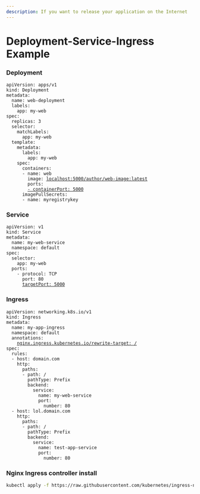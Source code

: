```yaml
---
description: If you want to release your application on the Internet
---
```


# Deployment-Service-Ingress Example

### Deployment

<pre class="language-yaml"><code class="lang-yaml">apiVersion: apps/v1
kind: Deployment
metadata:
  name: web-deployment
  labels:
    app: my-web
spec:
  replicas: 3
  selector:
    matchLabels:
      app: my-web
  template:
    metadata:
      labels:
        app: my-web
    spec:
      containers:
      - name: web
        image: <a data-footnote-ref href="#user-content-fn-1">localhost:5000/author/web-image:latest</a>
        ports:
        <a data-footnote-ref href="#user-content-fn-2">- containerPort: 5000</a>
      imagePullSecrets:
      - name: myregistrykey
</code></pre>

### Service

<pre class="language-yaml"><code class="lang-yaml">apiVersion: v1
kind: Service
metadata:
  name: my-web-service
  namespace: default
spec:
  selector:
    app: my-web
  ports:
    - protocol: TCP
      port: 80
      <a data-footnote-ref href="#user-content-fn-3">targetPort: 5000</a>
</code></pre>

### Ingress

<pre class="language-yaml"><code class="lang-yaml">apiVersion: networking.k8s.io/v1
kind: Ingress
metadata:
  name: my-app-ingress
  namespace: default
  annotations:
    <a data-footnote-ref href="#user-content-fn-4">nginx.ingress.kubernetes.io/rewrite-target: /</a>
spec:
  rules:
  - host: domain.com
    http:
      paths:
      - path: /
        pathType: Prefix
        backend:
          service:
            name: my-web-service
            port:
              number: 80
  - host: lol.domain.com
    http:
      paths:
      - path: /
        pathType: Prefix
        backend:
          service:
            name: test-app-service
            port:
              number: 80
</code></pre>

### Nginx Ingress controller install

```bash
kubectl apply -f https://raw.githubusercontent.com/kubernetes/ingress-nginx/main/deploy/static/provider/cloud/deploy.yaml
```

[^1]: example for private registry

[^2]: Internal app port

[^3]: internal app port

[^4]: for Nginx Ingress controller
